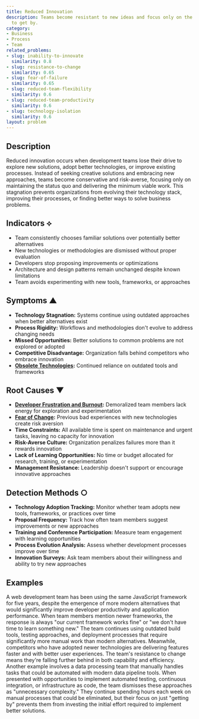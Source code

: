 ```yaml
---
title: Reduced Innovation
description: Teams become resistant to new ideas and focus only on the bare minimum
  to get by.
category:
- Business
- Process
- Team
related_problems:
- slug: inability-to-innovate
  similarity: 0.8
- slug: resistance-to-change
  similarity: 0.65
- slug: fear-of-failure
  similarity: 0.65
- slug: reduced-team-flexibility
  similarity: 0.6
- slug: reduced-team-productivity
  similarity: 0.6
- slug: technology-isolation
  similarity: 0.6
layout: problem
---
```


## Description

Reduced innovation occurs when development teams lose their drive to explore new solutions, adopt better technologies, or improve existing processes. Instead of seeking creative solutions and embracing new approaches, teams become conservative and risk-averse, focusing only on maintaining the status quo and delivering the minimum viable work. This stagnation prevents organizations from evolving their technology stack, improving their processes, or finding better ways to solve business problems.

## Indicators ⟡
- Team consistently chooses familiar solutions over potentially better alternatives
- New technologies or methodologies are dismissed without proper evaluation
- Developers stop proposing improvements or optimizations
- Architecture and design patterns remain unchanged despite known limitations
- Team avoids experimenting with new tools, frameworks, or approaches

## Symptoms ▲
- **Technology Stagnation:** Systems continue using outdated approaches when better alternatives exist
- **Process Rigidity:** Workflows and methodologies don't evolve to address changing needs
- **Missed Opportunities:** Better solutions to common problems are not explored or adopted
- **Competitive Disadvantage:** Organization falls behind competitors who embrace innovation
- **[Obsolete Technologies](obsolete-technologies.md):** Continued reliance on outdated tools and frameworks

## Root Causes ▼
- **[Developer Frustration and Burnout](developer-frustration-and-burnout.md):** Demoralized team members lack energy for exploration and experimentation
- **[Fear of Change](fear-of-change.md):** Previous bad experiences with new technologies create risk aversion
- **Time Constraints:** All available time is spent on maintenance and urgent tasks, leaving no capacity for innovation
- **Risk-Averse Culture:** Organization penalizes failures more than it rewards innovation
- **Lack of Learning Opportunities:** No time or budget allocated for research, training, or experimentation
- **Management Resistance:** Leadership doesn't support or encourage innovative approaches

## Detection Methods ○
- **Technology Adoption Tracking:** Monitor whether team adopts new tools, frameworks, or practices over time
- **Proposal Frequency:** Track how often team members suggest improvements or new approaches
- **Training and Conference Participation:** Measure team engagement with learning opportunities
- **Process Evolution Analysis:** Assess whether development processes improve over time
- **Innovation Surveys:** Ask team members about their willingness and ability to try new approaches

## Examples

A web development team has been using the same JavaScript framework for five years, despite the emergence of more modern alternatives that would significantly improve developer productivity and application performance. When team members mention newer frameworks, the response is always "our current framework works fine" or "we don't have time to learn something new." The team continues using outdated build tools, testing approaches, and deployment processes that require significantly more manual work than modern alternatives. Meanwhile, competitors who have adopted newer technologies are delivering features faster and with better user experiences. The team's resistance to change means they're falling further behind in both capability and efficiency. Another example involves a data processing team that manually handles tasks that could be automated with modern data pipeline tools. When presented with opportunities to implement automated testing, continuous integration, or infrastructure as code, the team dismisses these approaches as "unnecessary complexity." They continue spending hours each week on manual processes that could be eliminated, but their focus on just "getting by" prevents them from investing the initial effort required to implement better solutions.